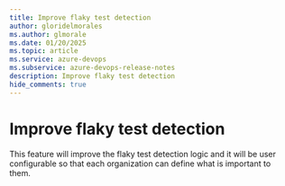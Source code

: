 ```yaml
---
title: Improve flaky test detection
author: gloridelmorales
ms.author: glmorale
ms.date: 01/20/2025
ms.topic: article
ms.service: azure-devops
ms.subservice: azure-devops-release-notes
description: Improve flaky test detection
hide_comments: true
---
```


# Improve flaky test detection

This feature will improve the flaky test detection logic and it will be user configurable so that each organization can define what is important to them.